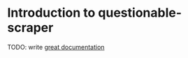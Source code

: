 # Introduction to questionable-scraper

TODO: write [great documentation](http://jacobian.org/writing/what-to-write/)

